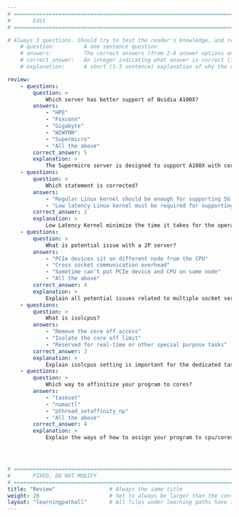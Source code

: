 ```yaml
---
# ================================================================================
#       Edit
# ================================================================================

# Always 3 questions. Should try to test the reader's knowledge, and reinforce the key points you want them to remember.
    # question:         A one sentence question
    # answers:          The correct answers (from 2-4 answer options only). Should be surrounded by quotes.
    # correct_answer:   An integer indicating what answer is correct (index starts from 0)
    # explanation:      A short (1-3 sentence) explanation of why the correct answer is correct. Can add additional context if desired

review:
    - questions:
        question: >
            Which server has better support of Nvidia A100X?
        answers:
            - "HPE"
            - "Foxconn"
            - "Gigabyte"
            - "WIWYNN"
            - "Supermicro"
            - "All the above"
        correct_answer: 5
        explanation: >
            The Supermicro server is designed to support A100X with correct orientation for its ethernet ports
    - questions:
        question: >
            Which statement is corrected?
        answers:
            - "Regular Linux kernel should be enough for supporting 5G stack"
            - "Low latency Linux kernel must be required for supporting 5G stack"
        correct_answer: 2                    
        explanation: >
            Low Latency Kernel minimize the time it takes for the operating system to respond to events and processes, it is essential for latency sensitive of processes in 5G stack.
    - questions:
        question: >
            What is potential issue with a 2P server?        
        answers:
            - "PCIe devices sit on different node from the CPU"
            - "Cross socket communication overhead"
            - "Sometime can't put PCIe device and CPU on same node"
            - "All the above"
        correct_answer: 4                    
        explanation: >
            Explain all potential issues related to multiple socket server
    - questions:
        question: >
            What is isolcpus?
        answers:
            - "Remove the core off access"
            - "Isolate the core off limit"
            - "Reserved for real-time or other special purpose tasks"
        correct_answer: 3                    
        explanation: >
            Explain isolcpus setting is important for the dedicated tasks not interfered by the kernel
    - questions:
        question: >
            Which way to affinitize your program to cores?
        answers:
            - "taskset"
            - "numactl"
            - "pthread_setaffinity_np"
            - "All the above"
        correct_answer: 4                    
        explanation: >
            Explain the ways of how to assign your program to cpu/cores




# ================================================================================
#       FIXED, DO NOT MODIFY
# ================================================================================
title: "Review"                 # Always the same title
weight: 20                      # Set to always be larger than the content in this path
layout: "learningpathall"       # All files under learning paths have this same wrapper
---
```

